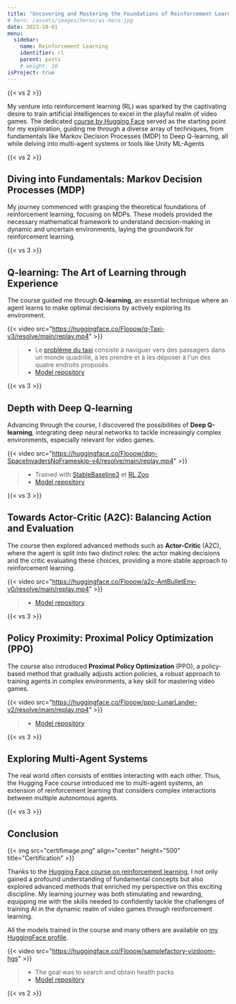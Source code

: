 ```yaml
---
title: "Uncovering and Mastering the Foundations of Reinforcement Learning"
# hero: /assets/images/heros/ai-hero.jpg
date: 2023-10-01
menu:
  sidebar:
    name: Reinforcement Learning
    identifier: rl
    parent: posts
    # weight: 10
isProject: true
---
```

{{< vs 2 >}}

My venture into reinforcement learning (RL) was sparked by the captivating desire to train artificial intelligences to excel in the playful realm of video games. The dedicated [course by Hugging Face](https://huggingface.co/learn/deep-rl-course/unit0/introduction) served as the starting point for my exploration, guiding me through a diverse array of techniques, from fundamentals like Markov Decision Processes (MDP) to Deep Q-learning, all while delving into multi-agent systems or tools like Unity ML-Agents

{{< vs 2 >}}

## Diving into Fundamentals: Markov Decision Processes (MDP)
My journey commenced with grasping the theoretical foundations of reinforcement learning, focusing on MDPs. These models provided the necessary mathematical framework to understand decision-making in dynamic and uncertain environments, laying the groundwork for reinforcement learning.

{{< vs 3 >}}

## Q-learning: The Art of Learning through Experience
The course guided me through **Q-learning**, an essential technique where an agent learns to make optimal decisions by actively exploring its environment.

{{< video src="https://huggingface.co/Flooow/q-Taxi-v3/resolve/main/replay.mp4" >}}
> - Le [problème du taxi](https://gymnasium.farama.org/environments/toy_text/taxi/ "Doc Gymnasium - Taxi") consiste à naviguer vers des passagers dans un monde quadrillé, à les prendre et à les déposer à l'un des quatre endroits proposés.
> - [Model repository](https://huggingface.co/Flooow/q-Taxi-v3)

{{< vs 3 >}}

## Depth with Deep Q-learning
Advancing through the course, I discovered the possibilities of **Deep Q-learning**, integrating deep neural networks to tackle increasingly complex environments, especially relevant for video games.

{{< video src="https://huggingface.co/Flooow/dqn-SpaceInvadersNoFrameskip-v4/resolve/main/replay.mp4" >}}
> - Trained with [StableBaseline3](https://github.com/DLR-RM/stable-baselines3) et [RL Zoo](https://github.com/DLR-RM/rl-baselines3-zoo)
> - [Model repository](https://huggingface.co/Flooow/dqn-SpaceInvadersNoFrameskip-v4)

{{< vs 3 >}}

## Towards Actor-Critic (A2C): Balancing Action and Evaluation
The course then explored advanced methods such as **Actor-Critic** (A2C), where the agent is split into two distinct roles: the actor making decisions and the critic evaluating these choices, providing a more stable approach to reinforcement learning.

{{< video src="https://huggingface.co/Flooow/a2c-AntBulletEnv-v0/resolve/main/replay.mp4" >}}
> - [Model repository](https://huggingface.co/Flooow/a2c-AntBulletEnv-v0)

{{< vs 3 >}}

## Policy Proximity: Proximal Policy Optimization (PPO)
The course also introduced **Proximal Policy Optimization** (PPO), a policy-based method that gradually adjusts action policies, a robust approach to training agents in complex environments, a key skill for mastering video games.

{{< video src="https://huggingface.co/Flooow/ppo-LunarLander-v2/resolve/main/replay.mp4" >}}
> - [Model repository](https://huggingface.co/Flooow/ppo-LunarLander-v2)

{{< vs 3 >}}


## Exploring Multi-Agent Systems
The real world often consists of entities interacting with each other. Thus, the Hugging Face course introduced me to multi-agent systems, an extension of reinforcement learning that considers complex interactions between multiple autonomous agents.

{{< vs 3 >}}

## Conclusion
{{< img src="certifimage.png" align="center" height="500" title="Certification" >}}

Thanks to the [Hugging Face course on reinforcement learning](https://huggingface.co/learn/deep-rl-course/unit0/introduction), I not only gained a profound understanding of fundamental concepts but also explored advanced methods that enriched my perspective on this exciting discipline. My learning journey was both stimulating and rewarding, equipping me with the skills needed to confidently tackle the challenges of training AI in the dynamic realm of video games through reinforcement learning.

All the models trained in the course and many others are available on [my HuggingFace profile](https://huggingface.co/Flooow).

{{< video src="https://huggingface.co/Flooow/samplefactory-vizdoom-hgs" >}}
> - The goal was to search and obtain health packs
> - [Model repository](https://huggingface.co/Flooow/samplefactory-vizdoom-hgs)

{{< vs 2 >}}
